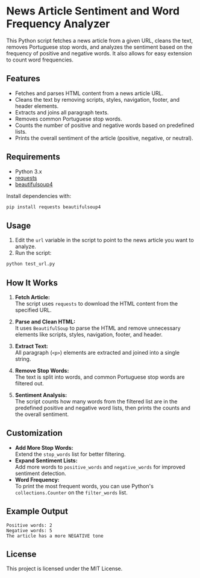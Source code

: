 # News Article Sentiment and Word Frequency Analyzer

This Python script fetches a news article from a given URL, cleans the text, removes Portuguese stop words, and analyzes the sentiment based on the frequency of positive and negative words. It also allows for easy extension to count word frequencies.

## Features

- Fetches and parses HTML content from a news article URL.
- Cleans the text by removing scripts, styles, navigation, footer, and header elements.
- Extracts and joins all paragraph texts.
- Removes common Portuguese stop words.
- Counts the number of positive and negative words based on predefined lists.
- Prints the overall sentiment of the article (positive, negative, or neutral).

## Requirements

- Python 3.x
- [requests](https://pypi.org/project/requests/)
- [beautifulsoup4](https://pypi.org/project/beautifulsoup4/)

Install dependencies with:

```bash
pip install requests beautifulsoup4
```

## Usage

1. Edit the `url` variable in the script to point to the news article you want to analyze.
2. Run the script:

```bash
python test_url.py
```

## How It Works

1. **Fetch Article:**  
   The script uses `requests` to download the HTML content from the specified URL.

2. **Parse and Clean HTML:**  
   It uses `BeautifulSoup` to parse the HTML and remove unnecessary elements like scripts, styles, navigation, footer, and header.

3. **Extract Text:**  
   All paragraph (`<p>`) elements are extracted and joined into a single string.

4. **Remove Stop Words:**  
   The text is split into words, and common Portuguese stop words are filtered out.

5. **Sentiment Analysis:**  
   The script counts how many words from the filtered list are in the predefined positive and negative word lists, then prints the counts and the overall sentiment.

## Customization

- **Add More Stop Words:**  
  Extend the `stop_words` list for better filtering.
- **Expand Sentiment Lists:**  
  Add more words to `positive_words` and `negative_words` for improved sentiment detection.
- **Word Frequency:**  
  To print the most frequent words, you can use Python's `collections.Counter` on the `filter_words` list.

## Example Output

```
Positive words: 2
Negative words: 5
The article has a more NEGATIVE tone
```

## License

This project is licensed under the MIT License.
